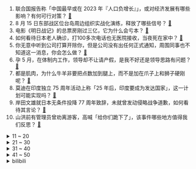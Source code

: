 1. 联合国报告称「中国最早或在 2023 年『人口负增长』」，或对经济发展有哪些影响？有何可行对策？ [:link:](https://www.zhihu.com/question/548468592)
2. 8 月 15 日东部战区位台岛周边组织实战化演练，释放了哪些信号？ [:link:](https://www.zhihu.com/question/548491933)
3. 电影《明日战记》的总票房刚过三亿，它为什么会亏本？ [:link:](https://www.zhihu.com/question/548438003)
4. 如何看待日本老人确诊，打100多次电话也无医院接收，当夜死在家中？ [:link:](https://www.zhihu.com/question/548468024)
5. 你无意中听到公司打算开除你，但是公司没有出任何正式通知，周围同事也不知道这一消息，你会怎么做？ [:link:](https://www.zhihu.com/question/374626316)
6. 孕 5 月，在体制内工作，领导却不让请产假，是我不好还是领导思路有问题？ [:link:](https://www.zhihu.com/question/50339166)
7. 都是肌肉，为什么牛羊非要把点数加到腿上，而不是加在爪子上和狮子硬刚呢？ [:link:](https://www.zhihu.com/question/538462956)
8. 莫迪在印度独立 75 周年活动上称「25 年后，印度要成为发达国家」，这一计划可能实现吗？ [:link:](https://www.zhihu.com/question/548509154)
9. 岸田文雄就日本无条件投降 77 周年致辞，未就曾发动侵略战争道歉，如何看待其言论？ [:link:](https://www.zhihu.com/question/548501873)
10. 山洪前有管理员曾劝离游客，高喊「给你们跪下了」，该事件哪些地方值得我们反思？ [:link:](https://www.zhihu.com/question/548424061)
<details>
<summary>11 ~ 20</summary>

11. 为什么很多欧洲人和美国人不午睡下午还能满血状态工作？ [:link:](https://www.zhihu.com/question/25569759)
12. 《工作 4 年，我的收入被父母退休金倒挂》一文引发热议，如何看待这一现象？反映出哪些社会现状？ [:link:](https://www.zhihu.com/question/548463003)
13. 美国挪威测试超远程炮弹，最大射程 150 公里，该炮弹威力如何？ [:link:](https://www.zhihu.com/question/547919475)
14. 高考没考好，家里所有人都说我不好，今天一天我弟弟说了我三次废物，我情绪崩溃了，我不知道怎么办? [:link:](https://www.zhihu.com/question/546153412)
15. 如果杨过连续刺杀蒙古军队十六年能不能阻止蒙古灭宋? [:link:](https://www.zhihu.com/question/548245186)
16. 美国辉瑞公司首席执行官艾伯乐新冠病毒检测结果呈阳性，目前情况如何？哪些信息值得关注？ [:link:](https://www.zhihu.com/question/548547850)
17. 如何评价于荣光版关羽？ [:link:](https://www.zhihu.com/question/62290373)
18. 7 月我国 70 城新房价格：40 城环比下跌，二三线呈降势，还有哪些值得关注？ [:link:](https://www.zhihu.com/question/548513773)
19. FBI 称总部收到「脏弹」威胁，有人呼吁「内战」，特朗普被「搜家」风波对美国社会将造成怎样的影响？ [:link:](https://www.zhihu.com/question/548468504)
20. 有十三朝古都之称的洛阳，为啥旅游业发展没有西安好？ [:link:](https://www.zhihu.com/question/427312931)
</details>
<details>
<summary>21 ~ 30</summary>

21. 如何看待一 Coser 穿和服（cos《夏日重现》小舟潮）被民警以涉嫌寻衅滋事为由在大街上被带走调查? [:link:](https://www.zhihu.com/question/548403098)
22. 马思纯逆行被网友举报，北京交警通报「罚款 300，记 3 分」，起到哪些警示作用？ [:link:](https://www.zhihu.com/question/548592453)
23. 我想找一个公务员男朋友有可能吗？ [:link:](https://www.zhihu.com/question/548107995)
24. 现在互联网都在裁员，2023届的计算机毕业生又面临秋招，该怎么办？ [:link:](https://www.zhihu.com/question/534439897)
25. 日本的水果为什么这么好吃？ [:link:](https://www.zhihu.com/question/35562491)
26. 为什么很多人坚持不了持续写网文？ [:link:](https://www.zhihu.com/question/472183937)
27. 2022 年上半年海底捞持续亏损，为什么会出现这种情况？现在的人们不爱吃海底捞了吗？ [:link:](https://www.zhihu.com/question/548451140)
28. 秦始皇吞并六国后为什么突然悍然发动对百越，南越的各个部落侵略战争？ [:link:](https://www.zhihu.com/question/349106398)
29. 如何评价国产动画《凡人修仙传》第63话即年番42集？ [:link:](https://www.zhihu.com/question/548314520)
30. 钟南山重磅研究显示新冠复阳者没有传染性，还有哪些信息应该关注？应对新冠歧视还应采取哪些举措？ [:link:](https://www.zhihu.com/question/548479227)
</details>
<details>
<summary>31 ~ 40</summary>

31. 「7月城镇调查失业率降至5.4% 青年人失业率19.9%创新高」如何解读这一数据？ [:link:](https://www.zhihu.com/question/548462517)
32. 2022 软科世界大学学术排名发布，中国内地 8 所高校进世界百强，如何看待中国高校的亮眼成绩？ [:link:](https://www.zhihu.com/question/548473130)
33. 禹州市烟草专卖局缉私队员被车撞拖行离世，肇事者将承担怎样的刑事责任？ [:link:](https://www.zhihu.com/question/548240745)
34. 如果蚊子长得像蝴蝶，人类还会讨厌蚊子吗？ [:link:](https://www.zhihu.com/question/468238871)
35. 韩国总统称「若朝鲜走向无核化道路，韩国将对朝鲜实施援助计划」，如何看待其表态？ [:link:](https://www.zhihu.com/question/548482034)
36. 当前律师行业有哪些问题？为什么口碑越来越差，受社会认可程度也越来越低？ [:link:](https://www.zhihu.com/question/540073067)
37. 员工混日子“开摆”，问题到底出在哪里？ [:link:](https://www.zhihu.com/question/529378393)
38. 家里人不让我上大专，也不肯给我贷款，和生活费，我应该怎么办? [:link:](https://www.zhihu.com/question/548402747)
39. 大学生第一学期能够放下自尊心去申请贫困生吗？ [:link:](https://www.zhihu.com/question/547587472)
40. 三伏天就快过去了，你所在的城市有秋天的感觉了吗？三伏天的「末伏」需要注意什么？ [:link:](https://www.zhihu.com/question/548496985)
</details>
<details>
<summary>41 ~ 50</summary>

41. 最近是入手新机的好时机吗？有什么隐藏优惠？ [:link:](https://www.zhihu.com/question/548487705)
42. 《这！就是街舞》第五季第一期王一博、韩庚、李承铉、刘雨昕四位的队长大秀是什么水平？ [:link:](https://www.zhihu.com/question/547899384)
43. 三星堆发现第一件带翅膀神兽，这个神兽的发现具有哪些意义？你还知道哪些有趣的文物？ [:link:](https://www.zhihu.com/question/548522922)
44. 国药集团表示奥密克戎变异株国产 mRNA 疫苗已提交临床申请，具有哪些意义？ [:link:](https://www.zhihu.com/question/548521845)
45. 一位气象学者示警「气候危机纪元」已至，这透漏了哪些信息？气候变化会给日常生活带来哪些影响？ [:link:](https://www.zhihu.com/question/548454294)
46. 杭州高温天气导致手机信号受影响，原因是大气波导干扰，什么是大气波导？还会影响生活中哪些方面？ [:link:](https://www.zhihu.com/question/548504254)
47. 《灌篮高手》中，在对阵海南队时，樱木关键时刻的失误为何没人责怪他？ [:link:](https://www.zhihu.com/question/531269806)
48. 全国大赛已开启月余，如何看待周深与梦泪等选手组队参赛？ [:link:](https://www.zhihu.com/question/548270319)
49. 如何评价3499元起售的一加Ace Pro手机？ [:link:](https://www.zhihu.com/question/547714809)
50. 杨超越能收到许多的综艺邀约，她的哪些方面比较吸引人？ [:link:](https://www.zhihu.com/question/547177301)
</details><details>
<summary>bilibili</summary>

1. 【何同学】我做了一个自己打字的键盘... [:link:](//www.bilibili.com/video/BV1W14y1b7Mq)
2. 【亮记生物鉴定】网络热传生物鉴定42 [:link:](//www.bilibili.com/video/BV1ZG4y1Y7Cc)
3. 再不多做梦，就要长大了！ [:link:](//www.bilibili.com/video/BV1GU4y1C7vm)
4. 《崩坏3》动画短片「因你而在的故事」 [:link:](//www.bilibili.com/video/BV1fY4y1F7GL)
5. 【全明星出海】废土之海 [:link:](//www.bilibili.com/video/BV1ud4y1K7GF)
6. 《原神》3.0版本PV：「千朵玫瑰带来的黎明」 [:link:](//www.bilibili.com/video/BV19a411P7zk)
7. 【医案寻踪】中国人90%不适合喝牛奶？探索过程中我发现了不为人知的秘密... [:link:](//www.bilibili.com/video/BV1hY4y1c7pA)
8. 我女朋友是迪拜公主 [:link:](//www.bilibili.com/video/BV14S4y1s7SU)
9. 超管に駆ける [:link:](//www.bilibili.com/video/BV16G41187iU)
10. 小潮team辩论赛2【杜海皇】 [:link:](//www.bilibili.com/video/BV1AG4y1a7Ww)
<details>
<summary>11 ~ 20</summary>

11. 换地图了，兄弟们 [:link:](//www.bilibili.com/video/BV1oT411w7jq)
12. 【原神剧场】少年意气，如清风，如明月 [:link:](//www.bilibili.com/video/BV1da411o789)
13. 谁 是 嫩 蝶？！ [:link:](//www.bilibili.com/video/BV1JW4y1h7i2)
14. 没人能拒绝贴贴睡 但是 [:link:](//www.bilibili.com/video/BV1yg411k75L)
15. 耗时30天！在纸上玩王者 [:link:](//www.bilibili.com/video/BV1fS4y1s7f1)
16. 这个急救知识，希望所有人都知道！ [:link:](//www.bilibili.com/video/BV1ca411Z7gZ)
17. 我家里进坏人了！怎么办？在线等，很急！ [:link:](//www.bilibili.com/video/BV1nV4y14774)
18. 做V一天只睡两小时..太累直播睡着了.. [:link:](//www.bilibili.com/video/BV1rB4y157bK)
19. 那晚散步的路上对着这个曾经幻想过9999次的画面发了好久的呆。 [:link:](//www.bilibili.com/video/BV1ag411k7i6)
20. 一开始我以为他是作家，最后我发现，他是真正的“作家”！生活的诗人！ [:link:](//www.bilibili.com/video/BV1eN4y157J1)
</details>
<details>
<summary>21 ~ 30</summary>

21. 是泳装cos！ [:link:](//www.bilibili.com/video/BV1jd4y1P7NJ)
22. ''策划眼里的元歌'' [:link:](//www.bilibili.com/video/BV1NG4y1e7Yu)
23. 公安部摧毁6款淫秽漫画APP！来看看有没有你熟悉的？ [:link:](//www.bilibili.com/video/BV1iP411L7QM)
24. 你的快递是这么丢的！ [:link:](//www.bilibili.com/video/BV1zg411k7sa)
25. 吃饱了骂厨子，人类应该如何看待食物？ [:link:](//www.bilibili.com/video/BV1pY4y1c7pf)
26. 《葱油拌面》的味道估计很多人会喜欢吧？ [:link:](//www.bilibili.com/video/BV1Fa411N7qc)
27. 性   别   大   转   换 ！！！ [:link:](//www.bilibili.com/video/BV1z14y1b7z2)
28. 【 粉色海洋 | 官方MV 】周杰伦携手Romeo 放送浪漫 帅萌父子画面太梦幻 幸福感令人融化 [:link:](//www.bilibili.com/video/BV1Yv4y1c7gF)
29. 如何完美利用一辆发出警报的电瓶车~ [:link:](//www.bilibili.com/video/BV1sG4y1e7vp)
30. 【崩坏3】爱莉希雅的化妆小课堂 [:link:](//www.bilibili.com/video/BV12T411w7CN)
</details>
<details>
<summary>31 ~ 40</summary>

31. 【谭谈交通】：生活击倒我，但没有击败：“只要有一口气在，人就要好好活” [:link:](//www.bilibili.com/video/BV1pN4y1G7fG)
32. 【时代少年团】TNT1000万粉丝福利 [:link:](//www.bilibili.com/video/BV1ZU4y1C7vV)
33. 我们看到的只是它蹭对了好心人，看不到的是蹭错了多少双腿，多少无情，就像当年的千寻，以为蹭一下就有好吃的 [:link:](//www.bilibili.com/video/BV1mB4y1t7V4)
34. 帮盗月社沐上减掉12斤，顿顿外卖，大鱼大肉，喜笑颜开 [:link:](//www.bilibili.com/video/BV1Fd4y1o7ge)
35. 【特效剧情向】大唐高僧 之 佛祖的反击 [:link:](//www.bilibili.com/video/BV1qa411P7uG)
36. 人之律者登场？十三英桀全灭！带你看往世乐土大结局！「崩坏3剧情讲堂#12」 [:link:](//www.bilibili.com/video/BV1fa411P7M5)
37. 我，985高材生，全科老师，败给教育差距 [:link:](//www.bilibili.com/video/BV17a411N7nP)
38. 做遵纪守法的好公民 [:link:](//www.bilibili.com/video/BV1kF411w719)
39. 五首熟悉却又叫不出歌名的BGM❗你听过几首？一定要听到最后⚠️——钢琴Free Lucky，a thousand miles，end，his theme写不下了 [:link:](//www.bilibili.com/video/BV1oG411t7LB)
40. 《 奇 怪 的 鼠 鼠 增 加 了 》 [:link:](//www.bilibili.com/video/BV1DF411w7AK)
</details>
<details>
<summary>41 ~ 50</summary>

41. 没有人不喜欢听夸赞，但是销冠却知道怎么夸人可以获得最佳效果！夸人的艺术跟销冠学起来！（只是段子） [:link:](//www.bilibili.com/video/BV1iU4y1C7H6)
42. 爱虽无声，震耳欲聋 [:link:](//www.bilibili.com/video/BV1fd4y1A7zo)
43. 以 负 之 名，整 顿 食 场 [:link:](//www.bilibili.com/video/BV1cv4y1c7gG)
44. 100元能在葡萄牙最便宜超市买什么？2块钱竟然能买10条鱼！ [:link:](//www.bilibili.com/video/BV1JW4y1Y7Es)
45. ⚡看爷用原神全五十一位角色给你耍个把戏⚡ [:link:](//www.bilibili.com/video/BV1pN4y1G7tX)
46. 你的原神太假了？再说假我扔鞋子了！！！ [:link:](//www.bilibili.com/video/BV1sU4y1C7jr)
47. 当代年轻人的神奇消费观，内容过于真实 [:link:](//www.bilibili.com/video/BV1bG411t7Yq)
48. 【短片】蚁人模拟器：身体缩小1000倍，是一种什么体验？ [:link:](//www.bilibili.com/video/BV1LV4y1s74c)
49. ⚡反抗，是没有用哒⚡ [:link:](//www.bilibili.com/video/BV1Yg411k757)
50. 女人，你拿什么跟我比！ [:link:](//www.bilibili.com/video/BV1x14y1b72c)
</details>
<details>
<summary>51 ~ 60</summary>

51. 万转暴力扇！100个工业扇做散热，让电脑感受十级暴风！【科技达】 [:link:](//www.bilibili.com/video/BV13G4y1e7EB)
52. 满汉全席里最贵的一道菜！竟然要用传说中的龙麟来做？？ [:link:](//www.bilibili.com/video/BV1SS4y1s7iC)
53. 星巴克时代的落幕！【还愿挑战ep12-星巴克】 [:link:](//www.bilibili.com/video/BV1eN4y1G77y)
54. 夫妻面馆这种店赚钱吗？为何开遍全国！我体验一周给出结论 [:link:](//www.bilibili.com/video/BV17G411b7yK)
55. 试着当了一天狗，真好！不用上班，没有烦恼 [:link:](//www.bilibili.com/video/BV1ea411P7Xw)
56. 全程挂机却成MVP？运气来了，挡都挡不住！《水浒传》P34 [:link:](//www.bilibili.com/video/BV11B4y167cc)
57. 一口气看完《刺客信条》全系列！8万字爽看15年刺客故事！ [:link:](//www.bilibili.com/video/BV1ua411o7hy)
58. 今年夏天极端高温的底层地理逻辑，究竟是什么？【地球知识局】 [:link:](//www.bilibili.com/video/BV1S14y1b75v)
59. 鸡腿的神仙吃法，定格动画美食 [:link:](//www.bilibili.com/video/BV14V4y147kf)
60. 大学晚会惊现MJ《犯罪高手》45度倾斜，直拍燃炸了！！！ [:link:](//www.bilibili.com/video/BV11v4y1F7tZ)
</details>
<details>
<summary>61 ~ 70</summary>

61. 纽约101层，美国最高餐厅！！吃个饭竟然要层层安保？ [:link:](//www.bilibili.com/video/BV1f14y1b7iK)
62. 这波车技不谈哦！ [:link:](//www.bilibili.com/video/BV1gW4y1h7JT)
63. 在准备今晚的柏林森林音乐会 [:link:](//www.bilibili.com/video/BV1Z14y1b79B)
64. 虽然有点扫兴，可是我还的说！各位小伙伴得抓紧写作业了啊！ [:link:](//www.bilibili.com/video/BV1KB4y1L7Qw)
65. 搭档没了，但是瘦了！ [:link:](//www.bilibili.com/video/BV1rF411w7QF)
66. 42度在家造溜冰场降温，猫上去直呼脚滑！ [:link:](//www.bilibili.com/video/BV1wa411Z77n)
67. 22年前的世界级动画神作，大结局到底是什么？ [:link:](//www.bilibili.com/video/BV1LY4y1c73S)
68. 渐变色，但是很上头 ⚡️叮叮当当舞⚡️ [:link:](//www.bilibili.com/video/BV1YV4y1472j)
69. 见证历史！中央台发出史上首个高温红色预警，大范围超强酷热进入压轴熔炉阶段 [:link:](//www.bilibili.com/video/BV13V4y147n8)
70. 求问喜羊羊里的坤坤图片是真的吗？ [:link:](//www.bilibili.com/video/BV1tY4y1c742)
</details>
<details>
<summary>71 ~ 80</summary>

71. 【俄罗斯街拍P28】优雅与年龄无关 | Semkavkvadrate [:link:](//www.bilibili.com/video/BV1td4y1K7iJ)
72. 御风 [:link:](//www.bilibili.com/video/BV1mW4y1a7gE)
73. 关于我模仿C罗痛失双开门冰箱这件事 [:link:](//www.bilibili.com/video/BV1tB4y157dw)
74. 【周深】演绎《兰亭序》，婉转戏腔唱出了古典文化的美丨2022央视夏日歌会 [:link:](//www.bilibili.com/video/BV13S4y1x7Z5)
75. 帅小伙用杨梅染发能成功吗？ [:link:](//www.bilibili.com/video/BV1Vt4y1g75y)
76. 你不是我的《MAMA》，你是我唯一的怒那 [:link:](//www.bilibili.com/video/BV14U4y1C7dA)
77. “水爷”再发声：凭什么一块“北美殖民地”要做全球人民的主？ [:link:](//www.bilibili.com/video/BV1Ua411P7ZY)
78. 纸 上 建 模 [:link:](//www.bilibili.com/video/BV1YF411w7EN)
79. 【Shoto 2.0预告】来给你透露一下...新衣装展示！ [:link:](//www.bilibili.com/video/BV1wd4y1o7D4)
80. 杭州怀石自助，仨战士吃三轮，厨师肯定跑路！ [:link:](//www.bilibili.com/video/BV1JT411A74X)
</details>
<details>
<summary>81 ~ 90</summary>

81. 整活儿up求婚了？ [:link:](//www.bilibili.com/video/BV1fW4y1877d)
82. 【散人】国产民俗恐怖《纸嫁衣4》 红丝缠，情难解（完结共5P） [:link:](//www.bilibili.com/video/BV1jT411A7c6)
83. 大龄二次元现状 [:link:](//www.bilibili.com/video/BV1dv4y1F7rX)
84. 【猛男版】叮叮当当舞 怎么跟别人的不一样？ [:link:](//www.bilibili.com/video/BV1iN4y1G7dn)
85. 我删掉了XX是什么梗【梗指南】 [:link:](//www.bilibili.com/video/BV1AV4y1s75y)
86. vol.002 村民压榨指南 [:link:](//www.bilibili.com/video/BV1DF411w7hs)
87. 所谓负负得正，彼特长大绝对智力超群！ [:link:](//www.bilibili.com/video/BV1iB4y1575a)
88. 哲学名言“他人即地狱”是什么鬼？【丁远】 [:link:](//www.bilibili.com/video/BV1iS4y147Q5)
89. 大话西游x河南卫视《少年奇妙游》纯享cut丨义贯星河 [:link:](//www.bilibili.com/video/BV1z14y1b7fg)
90. 《红楼梦》元春仿妆｜一荣俱荣，一损俱损 [:link:](//www.bilibili.com/video/BV17G411t7HM)
</details>
<details>
<summary>91 ~ 100</summary>

91. 迷你世界，真的会谢 [:link:](//www.bilibili.com/video/BV1bB4y16782)
92. 神仙打架！独立游戏年表大混剪！ [:link:](//www.bilibili.com/video/BV1DW4y187ps)
93. 我用非遗香云纱做了一条会飞的裙子! [:link:](//www.bilibili.com/video/BV15U4y1C7ZR)
94. 超平坦+惊变100天UP主接力生存【第一位】 [:link:](//www.bilibili.com/video/BV14N4y1G7LS)
95. 【STN快报第6.5季02】有钱就可以为所欲为吗，在暴雪游戏里确实不行 [:link:](//www.bilibili.com/video/BV1CN4y1G7uc)
96. 消防体验第二弹，带条50斤大龙趸给消防员加餐 [:link:](//www.bilibili.com/video/BV1FS4y1x71u)
97. 小潮院长直播回放（8月14日） [:link:](//www.bilibili.com/video/BV1oY4y1c7EV)
98. 老周家牛肉烧饼  厨子探店¥84 [:link:](//www.bilibili.com/video/BV18d4y1K7qV)
99. 第一次在节目里和男生牵手了？？ [:link:](//www.bilibili.com/video/BV1fG4y1h7ZQ)
100. ⚡ 小 城 夏 天 ⚡但是最阴间版本 [:link:](//www.bilibili.com/video/BV18g411k7gZ)
</details></details>